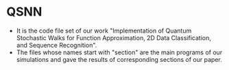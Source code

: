 # QSNN
- It is the code file set of our work "Implementation of Quantum Stochastic Walks for Function Approximation, 2D Data Classification, and Sequence Recognition".
- The files whose names start with "section" are the main programs of our simulations and gave the results of corresponding sections of our paper.

